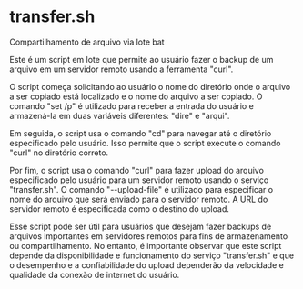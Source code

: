 # transfer.sh
Compartilhamento de arquivo via lote bat 

Este é um script em lote que permite ao usuário fazer o backup de um arquivo em um servidor remoto usando a ferramenta "curl".

O script começa solicitando ao usuário o nome do diretório onde o arquivo a ser copiado está localizado e o nome do arquivo a ser copiado. O comando "set /p" é utilizado para receber a entrada do usuário e armazená-la em duas variáveis diferentes: "dire" e "arqui".

Em seguida, o script usa o comando "cd" para navegar até o diretório especificado pelo usuário. Isso permite que o script execute o comando "curl" no diretório correto.

Por fim, o script usa o comando "curl" para fazer upload do arquivo especificado pelo usuário para um servidor remoto usando o serviço "transfer.sh". O comando "--upload-file" é utilizado para especificar o nome do arquivo que será enviado para o servidor remoto. A URL do servidor remoto é especificada como o destino do upload.

Esse script pode ser útil para usuários que desejam fazer backups de arquivos importantes em servidores remotos para fins de armazenamento ou compartilhamento. No entanto, é importante observar que este script depende da disponibilidade e funcionamento do serviço "transfer.sh" e que o desempenho e a confiabilidade do upload dependerão da velocidade e qualidade da conexão de internet do usuário.
